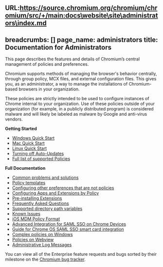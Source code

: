 URL:https://source.chromium.org/chromium/chromium/src/+/main:docs\website\site\administrators\index.md
---
breadcrumbs: []
page_name: administrators
title: Documentation for Administrators
---

This page describes the features and details of Chromium’s central management of
policies and preferences.

Chromium supports methods of managing the browser's behavior centrally, through
group policy, MCX files, and external configuration files. This gives you, as an
administrator, a way to manage the installations of Chromium-based browsers in
your organization.

These policies are strictly intended to be used to configure instances of Chrome
internal to your organization. Use of these policies outside of your
organization (for example, in a publicly distributed program) is considered
malware and will likely be labeled as malware by Google and anti-virus vendors.

**Getting Started**

*   [Windows Quick Start](/administrators/windows-quick-start)
*   [Mac Quick Start](/administrators/mac-quick-start)
*   [Linux Quick Start](/administrators/linux-quick-start)
*   [Turning off Auto-Updates](/administrators/turning-off-auto-updates)
*   [Full list of supported
            Policies](https://chromeenterprise.google/policies/)

**Full Documentation**

*   [Common problems and
            solutions](/administrators/common-problems-and-solutions)
*   [Policy templates](/administrators/policy-templates)
*   [Configuring other preferences that are not
            policies](/administrators/configuring-other-preferences)
*   [Configuring Apps and Extensions by
            Policy](/administrators/configuring-policy-for-extensions)
*   [Pre-installing
            Extensions](/administrators/pre-installed-extensions)
*   [Frequently Asked
            Questions](/administrators/frequently-asked-questions)
*   [Supported directory path
            variables](/administrators/policy-list-3/user-data-directory-variables)
*   [Known
            Issues](http://code.google.com/p/chromium/issues/list?can=2&q=Feature%3DEnterprise)
*   [iOS MDM Policy Format](/administrators/ios-mdm-policy-format)
*   [Advanced Integration for SAML SSO on Chrome
            Devices](/administrators/advanced-integration-for-saml-sso-on-chrome-devices)
*   [Guide for Chrome OS SAML SSO smart card
            integration](/administrators/guide-for-chrome-os-saml-sso-smart-card-integration)
*   [Complex policies on
            Windows](/administrators/complex-policies-on-windows)
*   [Policies on
            Webview](https://chromium.googlesource.com/chromium/src/+/HEAD/docs/webview_policies.md)
*   [Administrative Log Messages](/administrators/log-messages)

You can view all of the Enterprise feature requests and bugs sorted by their
milestone on the [Chromium bug
tracker](http://code.google.com/p/chromium/issues/list?can=2&q=Cr%3DEnterprise&mode=grid&y=&x=Mstone&cells=tiles).
